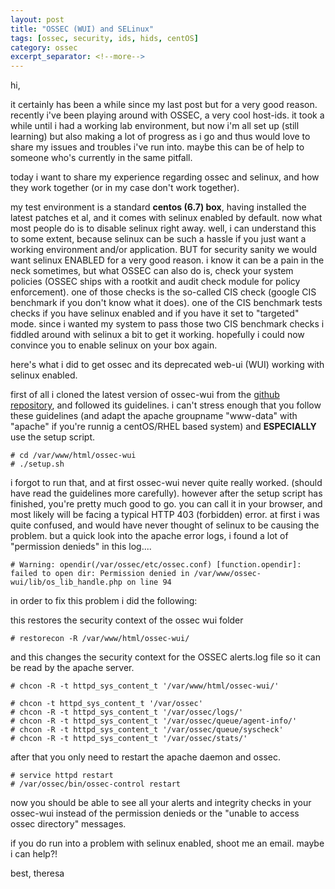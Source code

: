 ```yaml
---
layout: post
title: "OSSEC (WUI) and SELinux"
tags: [ossec, security, ids, hids, centOS]
category: ossec
excerpt_separator: <!--more-->
---
```


hi,

it certainly has been a while since my last post but for a very good reason. recently i've been playing around with OSSEC, a very cool host-ids.
it took a while until i had a working lab environment, but now i'm all set up (still learning) but also making a lot of progress as i go and thus would love to share my issues and troubles i've run into.
maybe this can be of help to someone who's currently in the same pitfall.

today i want to share my experience regarding ossec and selinux, and how they work together (or in my case don't work together).

<!--more-->

my test environment is a standard **centos (6.7) box**, having installed the latest patches et al, and it comes with selinux enabled by default. now what most people do is to disable selinux right away. well, i can understand this to some extent, because selinux can be such a hassle if you just want a working environment and/or application. BUT for security sanity we would want selinux ENABLED for a very good reason. i know it can be a pain in the neck sometimes, but what OSSEC can also do is, check your system policies (OSSEC ships with a rootkit and audit check module for policy enforcement). one of those checks is the so-called CIS check (google CIS benchmark if you don't know what it does).
one of the CIS benchmark tests checks if you have selinux enabled and if you have it set to "targeted" mode. since i wanted my system to pass those two CIS benchmark checks i fiddled around with selinux a bit to get it working.
hopefully i could now convince you to enable selinux on your box again.

here's what i did to get ossec and its deprecated web-ui (WUI) working with selinux enabled.

<!--more-->

first of all i cloned the latest version of ossec-wui from the [github repository](https://github.com/ossec/ossec-wui), and followed its guidelines. i can't stress enough that you follow these guidelines (and adapt the apache groupname "www-data" with "apache" if you're runnig a centOS/RHEL based system) and **ESPECIALLY** use the setup script.



    # cd /var/www/html/ossec-wui
    # ./setup.sh

i forgot to run that, and at first ossec-wui never quite really worked. (should have read the guidelines more carefully).
however after the setup script has finished, you're pretty much good to go. you can call it in your browser, and most likely will be facing a typical HTTP 403 (forbidden) error.
at first i was quite confused, and would have never thought of selinux to be causing the problem.
but a quick look into the apache error logs, i found a lot of "permission denieds" in this log....

    # Warning: opendir(/var/ossec/etc/ossec.conf) [function.opendir]: failed to open dir: Permission denied in /var/www/ossec-wui/lib/os_lib_handle.php on line 94

in order to fix this problem i did the following:

   this restores the security context of the ossec wui folder

    # restorecon -R /var/www/html/ossec-wui/

   and this changes the security context for the OSSEC alerts.log file so it can be read by the apache server. 

    # chcon -R -t httpd_sys_content_t '/var/www/html/ossec-wui/'

    # chcon -t httpd_sys_content_t '/var/ossec'
    # chcon -R -t httpd_sys_content_t '/var/ossec/logs/'
    # chcon -R -t httpd_sys_content_t '/var/ossec/queue/agent-info/'
    # chcon -R -t httpd_sys_content_t '/var/ossec/queue/syscheck'
    # chcon -R -t httpd_sys_content_t '/var/ossec/stats/'

   after that you only need to restart the apache daemon and ossec.

    # service httpd restart
    # /var/ossec/bin/ossec-control restart

   now you should be able to see all your alerts and integrity checks in your ossec-wui instead of the permission denieds or the "unable to access ossec directory" messages.

   if you do run into a problem with selinux enabled, shoot me an email. maybe i can help?!

   best,
   theresa
